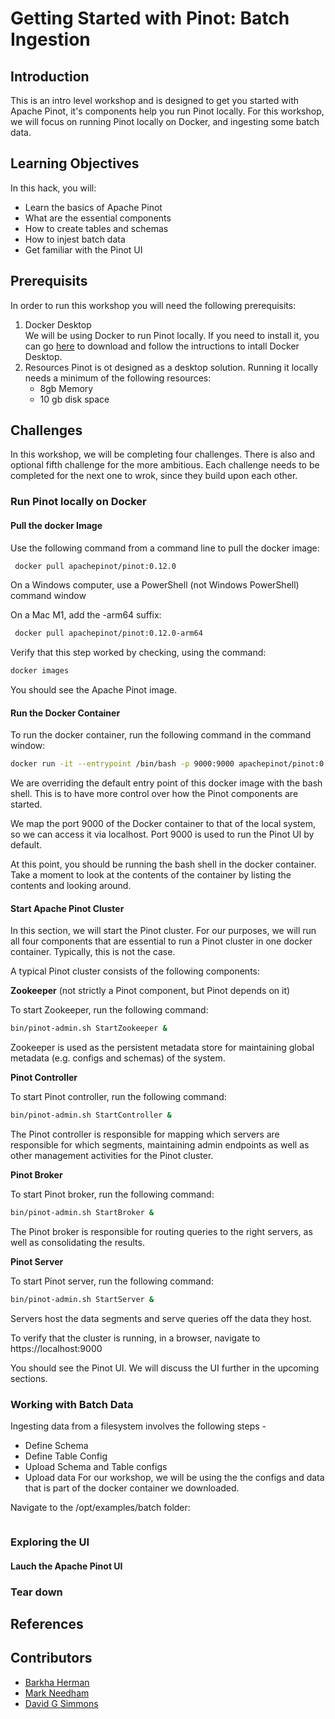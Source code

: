 # Getting Started with Pinot:  Batch Ingestion

## Introduction
This is an intro level workshop and is designed to get you started with Apache Pinot, it's components help you run Pinot locally.  For this workshop, we will focus on running Pinot locally on Docker, and ingesting some batch data.

## Learning Objectives
In this hack, you will:
- Learn the basics of Apache Pinot
- What are the essential components
- How to create tables and schemas
- How to injest batch data
- Get familiar with the Pinot UI

## Prerequisits
In order to run this workshop you will need the following prerequisits:
1. Docker Desktop  
    We will be using Docker to run Pinot locally.  If you need to install it, you can go [here](https://www.docker.com/get-started/) to download and follow the intructions to intall Docker Desktop.
2. Resources
    Pinot is ot designed as a desktop solution.  Running it locally needs a minimum of the following resources:
    - 8gb Memory
    - 10 gb disk space

## Challenges
In this workshop, we will be completing four challenges.  There is also and optional fifth challenge for the more ambitious.  Each challenge needs to be completed for the next one to wrok, since they build upon each other.

### Run Pinot locally on Docker
#### Pull the docker Image
Use the following command from a command line to pull the docker image:

```sh
 docker pull apachepinot/pinot:0.12.0
```
On a Windows computer, use a PowerShell  (not Windows PowerShell) command window

On a Mac M1, add the -arm64 suffix:
```sh
 docker pull apachepinot/pinot:0.12.0-arm64
```
Verify that this step worked by checking, using the command:
```sh
docker images
```
You should see the Apache Pinot image.

#### Run the Docker Container
To run the docker container, run the following command in the command window:
```sh
docker run -it --entrypoint /bin/bash -p 9000:9000 apachepinot/pinot:0.12.0
```
We are overriding the default entry point of this docker image with the bash shell. This is to have more control over how the Pinot components are started.

We map the port 9000 of the Docker container to that of the local system, so we can access it via localhost.  Port 9000 is used to run the Pinot UI by default.

At this point, you should be running the bash shell in the docker container.  Take a moment to look at the contents of the container by listing the contents and looking around.

#### Start Apache Pinot Cluster
In this section, we will start the Pinot cluster.  For our purposes, we will run all four components that are essential to run a Pinot cluster in one docker container.  Typically, this is not the case.

A typical Pinot cluster consists of the following components:

**Zookeeper** (not strictly a Pinot component, but Pinot depends on it)

To start Zookeeper, run the following command:
```sh
bin/pinot-admin.sh StartZookeeper &
```
Zookeeper is used as the persistent metadata store for maintaining global metadata (e.g. configs and schemas) of the system.

**Pinot Controller** 

To start Pinot controller, run the following command:
```sh
bin/pinot-admin.sh StartController &
```
The Pinot controller is responsible for mapping which servers are responsible for which segments, maintaining admin endpoints as well as other management activities for the Pinot cluster.

**Pinot Broker**

To start Pinot broker, run the following command:
```sh
bin/pinot-admin.sh StartBroker &
```
The Pinot broker is responsible for routing queries to the right servers, as well as consolidating the results.

**Pinot Server**

To start Pinot server, run the following command:
```sh
bin/pinot-admin.sh StartServer &
```
Servers host the data segments and serve queries off the data they host. 

To verify that the cluster is running, in a browser, navigate to https://localhost:9000

You should see the Pinot UI.  We will discuss the UI further in the upcoming sections.

### Working with Batch Data
Ingesting data from a filesystem involves the following steps -
- Define Schema
- Define Table Config
- Upload Schema and Table configs
- Upload data
For our workshop, we will be using the the configs and data that is part of the docker container we downloaded.  

Navigate to the /opt/examples/batch folder:
```sh

```
### Exploring the UI
#### Lauch the Apache Pinot UI
### Tear down

## References

## Contributors
- [Barkha Herman](https://github.com/Barkha)
- [Mark Needham](https://github.com/mneedham)
- [David G Simmons](https://github.com/davidgs)